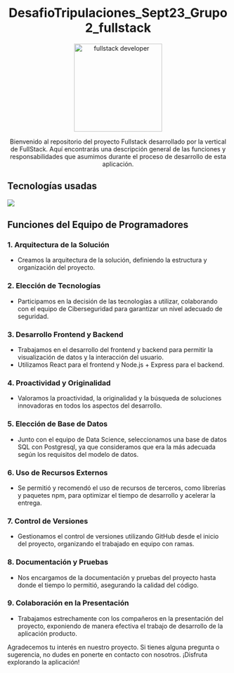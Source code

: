 <div align="center">

# DesafioTripulaciones_Sept23_Grupo2_fullstack

  <img src="https://cdni.iconscout.com/illustration/premium/thumb/full-stack-developer-working-on-project-5248497-4403356.png" alt="fullstack developer" width=200><br>
  

Bienvenido al repositorio del proyecto Fullstack desarrollado por la vertical de FullStack. Aquí encontrarás una descripción general de las funciones y responsabilidades que asumimos durante el proceso de desarrollo de esta aplicación.

<!-- [Click to visit uor quiz page](https://diananospace4bugs.github.io/Quiz-II/pages/home.html) -->
</div>


## Tecnologías usadas

![](/assets/tecnologías.jpg)

## Funciones del Equipo de Programadores

### 1. Arquitectura de la Solución
- Creamos la arquitectura de la solución, definiendo la estructura y organización del proyecto.

### 2. Elección de Tecnologías
- Participamos en la decisión de las tecnologías a utilizar, colaborando con el equipo de Ciberseguridad para garantizar un nivel adecuado de seguridad.

### 3. Desarrollo Frontend y Backend
- Trabajamos en el desarrollo del frontend y backend para permitir la visualización de datos y la interacción del usuario.
- Utilizamos React para el frontend y Node.js + Express para el backend.

### 4. Proactividad y Originalidad
- Valoramos la proactividad, la originalidad y la búsqueda de soluciones innovadoras en todos los aspectos del desarrollo.

### 5. Elección de Base de Datos
- Junto con el equipo de Data Science, seleccionamos una base de datos SQL con Postgresql, ya que consideramos que era la más adecuada según los requisitos del modelo de datos.

### 6. Uso de Recursos Externos
- Se permitió y recomendó el uso de recursos de terceros, como librerías y paquetes npm, para optimizar el tiempo de desarrollo y acelerar la entrega.

### 7. Control de Versiones
- Gestionamos el control de versiones utilizando GitHub desde el inicio del proyecto, organizando el trabajado en equipo con ramas.

### 8. Documentación y Pruebas
- Nos encargamos de la documentación y pruebas del proyecto hasta donde el tiempo lo permitió, asegurando la calidad del código.

### 9. Colaboración en la Presentación
- Trabajamos estrechamente con los compañeros en la presentación del proyecto, exponiendo de manera efectiva el trabajo de desarrollo de la aplicación producto.

Agradecemos tu interés en nuestro proyecto. Si tienes alguna pregunta o sugerencia, no dudes en ponerte en contacto con nosotros. ¡Disfruta explorando la aplicación!